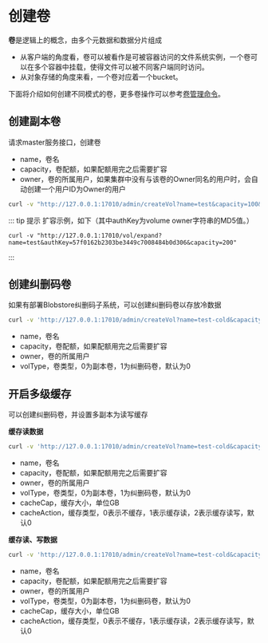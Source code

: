 # 创建卷

**卷**是逻辑上的概念，由多个元数据和数据分片组成
- 从客户端的角度看，卷可以被看作是可被容器访问的文件系统实例，一个卷可以在多个容器中挂载，使得文件可以被不同客户端同时访问。
- 从对象存储的角度来看，一个卷对应着一个bucket。

下面将介绍如何创建不同模式的卷，更多卷操作可以参考[卷管理命令](../maintenance/admin-api/master/volume.md)。

## 创建副本卷

请求master服务接口，创建卷

- name，卷名
- capacity，卷配额，如果配额用完之后需要扩容
- owner，卷的所属用户，如果集群中没有与该卷的Owner同名的用户时，会自动创建一个用户ID为Owner的用户

``` bash
curl -v "http://127.0.0.1:17010/admin/createVol?name=test&capacity=100&owner=cfs"
```

::: tip 提示
扩容示例，如下（其中authKey为volume owner字符串的MD5值。）
```shell
curl -v "http://127.0.0.1:17010/vol/expand?name=test&authKey=57f0162b2303be3449c7008484b0d306&capacity=200"
```
:::

## 创建纠删码卷

如果有部署Blobstore纠删码子系统，可以创建纠删码卷以存放冷数据

```bash
curl -v 'http://127.0.0.1:17010/admin/createVol?name=test-cold&capacity=100&owner=cfs&volType=1'
```

- name，卷名
- capacity，卷配额，如果配额用完之后需要扩容
- owner，卷的所属用户
- volType，卷类型，0为副本卷，1为纠删码卷，默认为0

## 开启多级缓存

可以创建纠删码卷，并设置多副本为读写缓存

**缓存读数据**
```bash
curl -v 'http://127.0.0.1:17010/admin/createVol?name=test-cold&capacity=100&owner=cfs&volType=1&cacheCap=10&cacheAction=1'
```

- name，卷名
- capacity，卷配额，如果配额用完之后需要扩容
- owner，卷的所属用户
- volType，卷类型，0为副本卷，1为纠删码卷，默认为0
- cacheCap，缓存大小，单位GB
- cacheAction，缓存类型，0表示不缓存，1表示缓存读，2表示缓存读写，默认0

**缓存读、写数据**

```bash
curl -v 'http://127.0.0.1:17010/admin/createVol?name=test-cold&capacity=100&owner=cfs&volType=1&cacheCap=10&cacheAction=2'
```

- name，卷名
- capacity，卷配额，如果配额用完之后需要扩容
- owner，卷的所属用户
- volType，卷类型，0为副本卷，1为纠删码卷，默认为0
- cacheCap，缓存大小，单位GB
- cacheAction，缓存类型，0表示不缓存，1表示缓存读，2表示缓存读写，默认0
